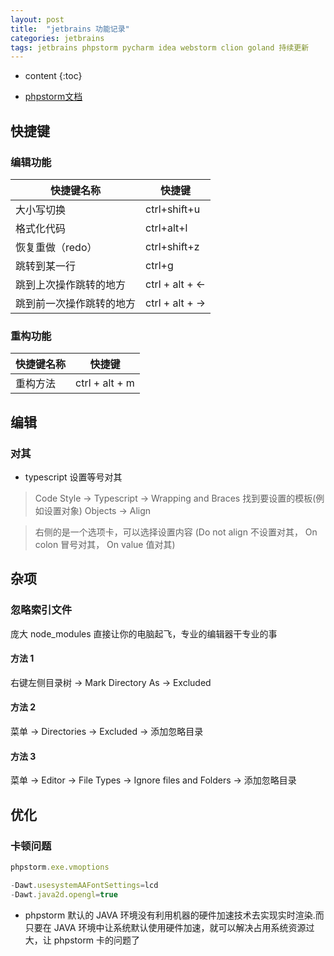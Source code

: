 ```yaml
---
layout: post
title:  "jetbrains 功能记录"
categories: jetbrains
tags: jetbrains phpstorm pycharm idea webstorm clion goland 持续更新
---
```


* content
{:toc}

* [phpstorm文档](https://www.kancloud.cn/ervinhua/phpstorm/441837)

## 快捷键
### 编辑功能
>
| 快捷键名称  | 快捷键  |
| ------------ | ------------ |
|大小写切换|ctrl+shift+u  |
|格式化代码|ctrl+alt+l|
|恢复重做（redo）|ctrl+shift+z|
|跳转到某一行|ctrl+g|
|跳到上次操作跳转的地方 |ctrl + alt + <- | 
|跳到前一次操作跳转的地方 |ctrl + alt + -> |





### 重构功能
>
| 快捷键名称  | 快捷键  |
| ------------ | ------------ |
| 重构方法 | ctrl + alt + m|


## 编辑
### 对其
* typescript 设置等号对其
> Code Style -> Typescript -> Wrapping and Braces 
> 找到要设置的模板(例如设置对象) Objects -> Align

> 右侧的是一个选项卡，可以选择设置内容 
> (Do not align 不设置对其， On colon 冒号对其， On value 值对其)


## 杂项
### 忽略索引文件
庞大 node_modules 直接让你的电脑起飞，专业的编辑器干专业的事
 
#### 方法 1
右键左侧目录树 -> Mark Directory As -> Excluded

#### 方法 2 
菜单 -> Directories -> Excluded -> 添加忽略目录

#### 方法 3
菜单 -> Editor -> File Types -> Ignore files and Folders -> 添加忽略目录


## 优化
### 卡顿问题
```js
phpstorm.exe.vmoptions

-Dawt.usesystemAAFontSettings=lcd 
-Dawt.java2d.opengl=true 
```
* phpstorm 默认的 JAVA 环境没有利用机器的硬件加速技术去实现实时渲染.而只要在 JAVA 环境中让系统默认使用硬件加速，就可以解决占用系统资源过大，让 phpstorm 卡的问题了
